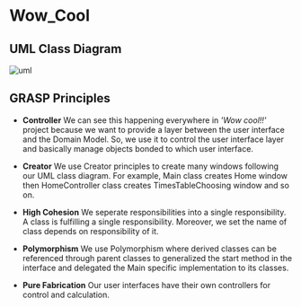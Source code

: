 # Wow_Cool

## UML Class Diagram

![uml](https://github.com/KameriiJ/Wow_Cool/blob/master/uml.jpg)

## GRASP Principles

- **Controller**
    We can see this happening everywhere in *'Wow cool!!'* project because we want to provide a layer between the user interface and the Domain Model. So, we use it to control the user interface layer and basically manage objects bonded to which user interface.

- **Creator**
    We use Creator principles to create many windows following our UML class diagram. For example, Main class creates Home window then HomeController class creates TimesTableChoosing window and so on.

- **High Cohesion**
    We seperate responsibilities into a single responsibility. A class is fulfilling a single responsibility. Moreover, we set the name of class depends on responsibility of it.

- **Polymorphism**
    We use Polymorphism where derived classes can be referenced through parent classes to generalized the start method in the interface and delegated the Main specific implementation to its classes.

- **Pure Fabrication**
    Our user interfaces have their own controllers for control and calculation.

